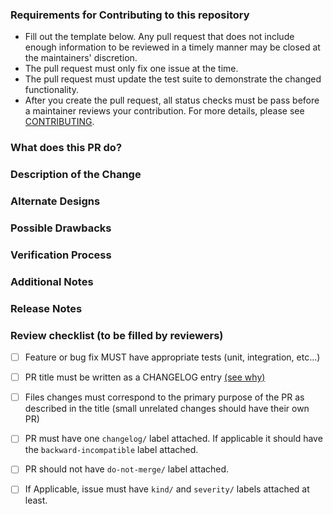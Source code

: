 ### Requirements for Contributing to this repository

* Fill out the template below. Any pull request that does not include enough information to be reviewed in a timely manner may be closed at the maintainers' discretion.
* The pull request must only fix one issue at the time.
* The pull request must update the test suite to demonstrate the changed functionality.
* After you create the pull request, all status checks must be pass before a maintainer reviews your contribution. For more details, please see [CONTRIBUTING](/CONTRIBUTING.md). 

### What does this PR do?

<!-- 

What inspired you to submit this pull request?
Link to the issue describing the bug that you're fixing.

If there is not yet an issue for your bug, please open a new issue and then link to that issue in your pull request.
Note: In some cases, one person's "bug" is another person's "feature." If the pull request does not address an existing issue with the "bug" label, the maintainers have the final say on whether the current behavior is a bug.

-->

### Description of the Change

<!--

A brief description of the change being made with this pull request. 

We must be able to understand the design of your change from this description. 
If we can't get a good idea of what the code will be doing from the description here, the pull request may be closed at the maintainers' discretion. 
Keep in mind that the maintainer reviewing this PR may not be familiar with or have worked with the code here recently, so please walk us through the concepts.

-->

### Alternate Designs

<!-- Explain what other alternates were considered and why the proposed version was selected -->

### Possible Drawbacks

<!-- What are the possible side-effects or negative impacts of the code change? -->

### Verification Process

<!--

What process did you follow to verify that your change has the desired effects?

- How did you verify that all new functionality works as expected?
- How did you verify that all changed functionality works as expected?
- How did you verify that the change has not introduced any regressions?

Describe the actions you performed (including scripts, commands you ran, etc.), and describe the results you observed.

-->

### Additional Notes

<!-- Anything else we should know when reviewing? -->

### Release Notes

<!--

If the PR title is not enough to describe the changes in a single line that explains this improvement in
terms that a user can understand. This text will be added in release notes.

For example, you can provide additionnal notes about feature deprecation or backward incompatible changes.

-->

### Review checklist (to be filled by reviewers)

- [ ] Feature or bug fix MUST have appropriate tests (unit, integration, etc...)
- [ ] PR title must be written as a CHANGELOG entry [(see why)](/CONTRIBUTING.md#pull-request-title)
- [ ] Files changes must correspond to the primary purpose of the PR as described in the title (small unrelated changes should have their own PR)
- [ ] PR must have one `changelog/` label attached. If applicable it should have the `backward-incompatible` label attached.
- [ ] PR should not have `do-not-merge/` label attached.
- [ ] If Applicable, issue must have `kind/` and `severity/` labels attached at least.

